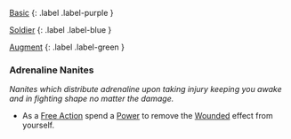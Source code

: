 
[Basic](Game/Basic-List)
{: .label .label-purple }

[Soldier](Game/Soldier)
{: .label .label-blue }

[Augment](Game/Advancement-List?Augment=true)
{: .label .label-green }
### Adrenaline Nanites
*Nanites which distribute adrenaline upon taking injury keeping you awake and in fighting shape no matter the damage.*
* As a [Free Action](Game/Core/Terminology#Free%20Action) spend a [Power](Game/Additional-Attributes#Power) to remove the [Wounded](Core/Effects#Wounded) effect from yourself.

